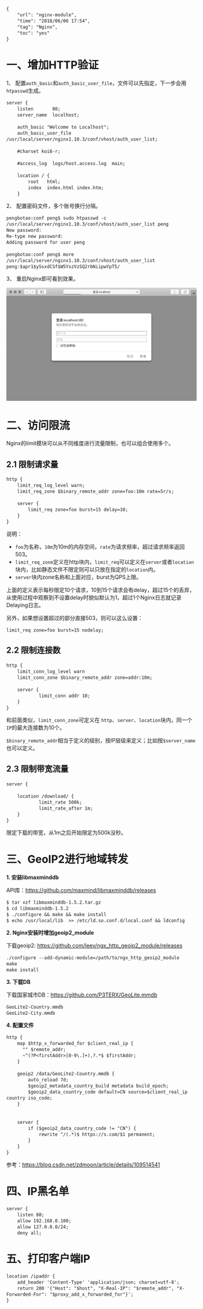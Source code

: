 ```
{
    "url": "nginx-module",
    "time": "2018/06/06 17:54",
    "tag": "Nginx",
    "toc": "yes"
}
```


# 一、增加HTTP验证

1、 配置`auth_basic`和`auth_basic_user_file`，文件可以先指定，下一步会用`htpasswd`生成。

```
server {
    listen       80;
    server_name  localhost;

    auth_basic "Welcome to Localhost";
    auth_basic_user_file /usr/local/server/nginx1.10.3/conf/vhost/auth_user_list;

    #charset koi8-r;

    #access_log  logs/host.access.log  main;

    location / {
        root   html;
        index  index.html index.htm;
    }
```

2、 配置密码文件，多个账号换行分隔。

```
pengbotao:conf peng$ sudo htpasswd -c /usr/local/server/nginx1.10.3/conf/vhost/auth_user_list peng
New password:
Re-type new password:
Adding password for user peng

pengbotao:conf peng$ more /usr/local/server/nginx1.10.3/conf/vhost/auth_user_list
peng:$apr1$ySsxdCSf$W5YxzVzSQ2rbNiipwYpT5/
```

3、 重启Nginx即可看到效果。

![](../../static/uploads/nginx-basic-auth.png)

# 二、访问限流

Nginx的limit模块可以从不同维度进行流量限制，也可以组合使用多个。

## 2.1 限制请求量

```
http {
    limit_req_log_level warn;
    limit_req_zone $binary_remote_addr zone=foo:10m rate=5r/s;
    
    server {
        limit_req zone=foo burst=15 delay=10;
    }
}
```

说明：

- `foo`为名称，`10m`为10m的内存空间，`rate`为请求频率，超过请求频率返回503。
- `limit_req_zone`定义在http块内，`limit_req`可以定义在`server`或者`location`块内，比如静态文件不限定则可以只放在指定的`location`内。
- `server`块内zone名称和上面对应，burst为QPS上限。

上面的定义表示每秒限定10个请求，10到15个请求会有delay，超过15个的丢弃，从使用过程中观察到不设置delay时貌似默认为1，超过1个Nginx日志就记录Delaying日志。

另外，如果想设置超过的部分直接503，则可以这么设置：

```
limit_req zone=foo burst=15 nodelay;
```

## 2.2 限制连接数

```
http {
    limit_conn_log_level warn
    limit_conn_zone $binary_remote_addr zone=addr:10m;
    
    server {
            limit_conn addr 10;
    }
}
```

和前面类似，`limit_conn_zone`可定义在 `http`、`server`、`location`块内，同一个`IP`的最大连接数为10个。

`$binary_remote_addr`相当于定义的级别，按IP层级来定义；比如按`$server_name`也可以定义。

## 2.3 限制带宽流量

```
server {

    location /download/ {
            limit_rate 500k;
            limit_rate_after 1m;
    }
}

```

限定下载的带宽，从1m之后开始限定为500k没秒。

# 三、GeoIP2进行地域转发

**1. 安装libmaxminddb**

API库：https://github.com/maxmind/libmaxminddb/releases

```
$ tar xzf libmaxminddb-1.5.2.tar.gz
$ cd libmaxminddb-1.5.2
$ ./configure && make && make install
$ echo /usr/local/lib  >> /etc/ld.so.conf.d/local.conf && ldconfig
```

**2. Nginx安装时增加geoip2_module**

下载geoip2: https://github.com/leev/ngx_http_geoip2_module/releases

```
./configure --add-dynamic-module=/path/to/ngx_http_geoip2_module
make
make install
```

**3. 下载DB**

下载国家城市DB：https://github.com/P3TERX/GeoLite.mmdb

```
GeoLite2-Country.mmdb
GeoLite2-City.mmdb
```

**4. 配置文件**

```
http {
    map $http_x_forwarded_for $client_real_ip {
      "" $remote_addr;
      ~^(?P<firstAddr>[0-9\.]+),?.*$ $firstAddr;
    }

    geoip2 /data/GeoLite2-Country.mmdb {
        auto_reload 7d;
        $geoip2_metadata_country_build metadata build_epoch;
        $geoip2_data_country_code default=CN source=$client_real_ip country iso_code;
    }
    
    
    server {
        if ($geoip2_data_country_code != "CN") {
            rewrite ^/(.*)$ https://s.com/$1 permanent;
        }
    }
}
```

参考：https://blog.csdn.net/zdmoon/article/details/109514541

# 四、IP黑名单

```
server {
    listen 80;
    allow 192.168.0.100;
    allow 127.0.0.0/24;
    deny all;
```

# 五、打印客户端IP

```
location /ipaddr {
    add_header 'Content-Type' 'application/json; charset=utf-8';
    return 200 '{"Host": "$host", "X-Real-IP": "$remote_addr", "X-Forwarded-For": "$proxy_add_x_forwarded_for"}';
}
```
